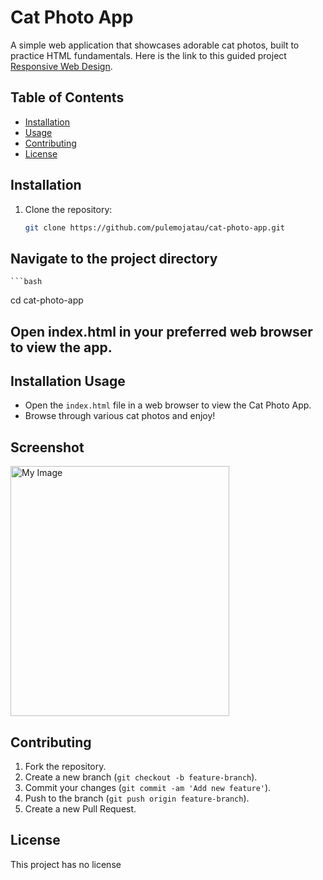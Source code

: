 # Cat Photo App

A simple web application that showcases adorable cat photos, built to practice HTML fundamentals. 
Here is the link to this guided project [Responsive Web Design](https://www.freecodecamp.org/learn/2022/responsive-web-design/).


## Table of Contents

- [Installation](#installation)
- [Usage](#usage)
- [Contributing](#contributing)
- [License](#license)

## Installation

1. Clone the repository:

   ```bash
   git clone https://github.com/pulemojatau/cat-photo-app.git

## Navigate to the project directory

    ```bash
   cd cat-photo-app

## Open index.html in your preferred web browser to view the app.


## Installation Usage

- Open the `index.html` file in a web browser to view the Cat Photo App.
- Browse through various cat photos and enjoy!

## Screenshot
<img src="https://raw.githubusercontent.com/pulemojatau/CatPhotoApp/main/html.jpg" alt="My Image" width="350" height="400"/>



## Contributing
   
  1. Fork the repository.
  2. Create a new branch (`git checkout -b feature-branch`).
  3. Commit your changes (`git commit -am 'Add new feature'`).
  4. Push to the branch (`git push origin feature-branch`).
  5. Create a new Pull Request.

## License
   This project has no license      




